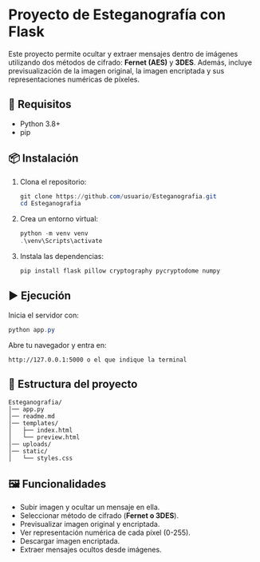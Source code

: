 # Proyecto de Esteganografía con Flask

Este proyecto permite ocultar y extraer mensajes dentro de imágenes utilizando dos métodos de cifrado: **Fernet (AES)** y **3DES**. Además, incluye previsualización de la imagen original, la imagen encriptada y sus representaciones numéricas de píxeles.

## 🚀 Requisitos

- Python 3.8+
- pip

## 📦 Instalación

1. Clona el repositorio:
   ```powershell
   git clone https://github.com/usuario/Esteganografia.git
   cd Esteganografia
   ```

2. Crea un entorno virtual:
   ```powershell
   python -m venv venv
   .\venv\Scripts\activate
   ```

3. Instala las dependencias:
   ```powershell
   pip install flask pillow cryptography pycryptodome numpy
   ```

## ▶️ Ejecución

Inicia el servidor con:
```powershell
python app.py
```

Abre tu navegador y entra en:
```
http://127.0.0.1:5000 o el que indique la terminal
```

## 📂 Estructura del proyecto

```
Esteganografia/
│── app.py
│── readme.md
│── templates/
│   ├── index.html
│   └── preview.html
│── uploads/
│── static/
│   └── styles.css
```

## 🖼️ Funcionalidades

- Subir imagen y ocultar un mensaje en ella.
- Seleccionar método de cifrado (**Fernet o 3DES**).
- Previsualizar imagen original y encriptada.
- Ver representación numérica de cada píxel (0-255).
- Descargar imagen encriptada.
- Extraer mensajes ocultos desde imágenes.

